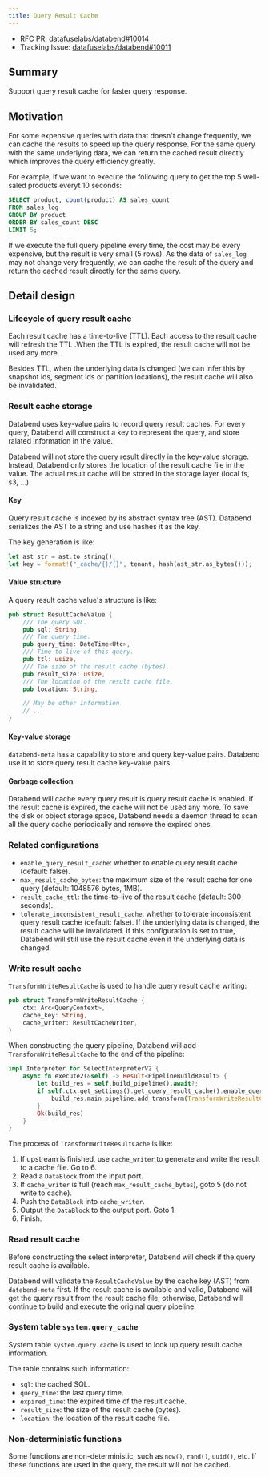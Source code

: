 ```yaml
---
title: Query Result Cache
---
```


- RFC PR: [datafuselabs/databend#10014](https://github.com/datafuselabs/databend/pull/10014)
- Tracking Issue: [datafuselabs/databend#10011](https://github.com/datafuselabs/databend/issues/10011)

## Summary

Support query result cache for faster query response.

## Motivation

For some expensive queries with data that doesn't change frequently, we can cache the results to speed up the query response. For the same query with the same underlying data, we can return the cached result directly which improves the query efficiency greatly.

For example, if we want to execute the following query to get the top 5 well-saled products everyt 10 seconds:

```sql
SELECT product, count(product) AS sales_count
FROM sales_log
GROUP BY product
ORDER BY sales_count DESC
LIMIT 5;
```

If we execute the full query pipeline every time, the cost may be every expensive, but the result is very small (5 rows). As the data of `sales_log` may not change very frequently, we can cache the result of the query and return the cached result directly for the same query.

## Detail design

### Lifecycle of query result cache

Each result cache has a time-to-live (TTL). Each access to the result cache will refresh the TTL .When the TTL is expired, the result cache will not be used any more.

Besides TTL, when the underlying data is changed (we can infer this by snapshot ids, segment ids or partition locations), the result cache will also be invalidated.

### Result cache storage

Databend uses key-value pairs to record query result caches. For every query, Databend will construct a key to represent the query, and store ralated information in the value.

Databend will not store the query result directly in the key-value storage. Instead, Databend only stores the location of the result cache file in the value. The actual result cache will be stored in the storage layer (local fs, s3, ...).

#### Key

Query result cache is indexed by its abstract syntax tree (AST). Databend serializes the AST to a string and use hashes it as the key.

The key generation is like:

```rust
let ast_str = ast.to_string();
let key = format!("_cache/{}/{}", tenant, hash(ast_str.as_bytes()));
```

#### Value structure

A query result cache value's structure is like:

```rust
pub struct ResultCacheValue {
    /// The query SQL.
    pub sql: String,
    /// The query time.
    pub query_time: DateTime<Utc>,
    /// Time-to-live of this query.
    pub ttl: usize,
    /// The size of the result cache (bytes).
    pub result_size: usize,
    /// The location of the result cache file.
    pub location: String,

    // May be other information
    // ...
}
```

#### Key-value storage

`databend-meta` has a capability to store and query key-value pairs. Databend use it to store query result cache key-value pairs.

#### Garbage collection

Databend will cache every query result is query result cache is enabled. If the result cache is expired, the cache will not be used any more. To save the disk or object storage space, Databend needs a daemon thread to scan all the query cache periodically and remove the expired ones.

### Related configurations

- `enable_query_result_cache`: whether to enable query result cache (default: false).
- `max_result_cache_bytes`: the maximum size of the result cache for one query (default: 1048576 bytes, 1MB).
- `result_cache_ttl`: the time-to-live of the result cache (default: 300 seconds).
- `tolerate_inconsistent_result_cache`: whether to tolerate inconsistent query result cache (default: false). If the underlying data is changed, the result cache will be invalidated. If this configuration is set to true, Databend will still use the result cache even if the underlying data is changed.

### Write result cache

`TransformWriteResultCache` is used to handle query result cache writing:

```rust
pub struct TransformWriteResultCache {
    ctx: Arc<QueryContext>,
    cache_key: String,
    cache_writer: ResultCacheWriter,
}
```

When constructing the query pipeline, Databend will add `TransformWriteResultCache` to the end of the pipeline:

```rust
impl Interpreter for SelectInterpreterV2 {
    async fn execute2(&self) -> Result<PipelineBuildResult> {
        let build_res = self.build_pipeline().await?;
        if self.ctx.get_settings().get_query_result_cache().enable_query_result_cache {
            build_res.main_pipeline.add_transform(TransformWriteResultCache::try_create)?;
        }
        Ok(build_res)
    }
}
```

The process of `TransformWriteResultCache` is like:

1. If upstream is finished, use `cache_writer` to generate  and write the result to a cache file. Go to 6.
2. Read a `DataBlock` from the input port.
3. If `cache_writer` is full (reach `max_result_cache_bytes`), goto 5 (do not write to cache).
4. Push the `DataBlock` into `cache_writer`.
5. Output the `DataBlock` to the output port. Goto 1.
6. Finish.

### Read result cache

Before constructing the select interpreter, Databend will check if the query result cache is available.

Databend will validate the `ResultCacheValue` by the cache key (AST) from `databend-meta` first. If the result cache is available and valid, Databend will get the query result from the result cache file; otherwise, Databend will continue to build and execute the original query pipeline.

### System table `system.query_cache`

System table `system.query.cache` is used to look up query result cache information.

The table contains such information:

- `sql`: the cached SQL.
- `query_time`: the last query time.
- `expired_time`: the expired time of the result cache.
- `result_size`: the size of the result cache (bytes).
- `location`: the location of the result cache file.

### Non-deterministic functions

Some functions are non-deterministic, such as `now()`, `rand()`, `uuid()`, etc. If these functions are used in the query, the result will not be cached.
